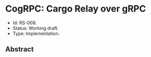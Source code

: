 # CogRPC: Cargo Relay over gRPC

- Id: RS-008.
- Status: Working draft.
- Type: Implementation.

## Abstract
